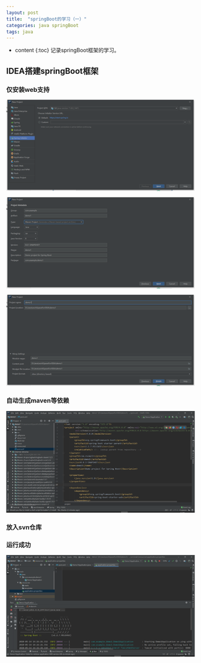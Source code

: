 ```yaml
---
layout: post
title:  "springBoot的学习（一）"
categories: java springBoot
tags: java
---
```


* content
{:toc}
记录springBoot框架的学习。

<!--excerpt-->

##  IDEA搭建springBoot框架

###  仅安装web支持

![构建1](../images/springboot/1.png)

![构建2](../images/springboot/2.png)

![构建3](../images/springboot/3.png)

###  自动生成maven等依赖

![构建4](../images/springboot/4.png)

###  放入svn仓库

###  运行成功

![构建5](../images/springboot/5.png)

